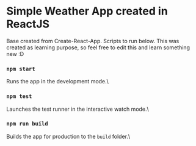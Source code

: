 # Simple Weather App created in ReactJS
Base created from Create-React-App. Scripts to run below.
This was created as learning purpose, so feel free to edit this and learn something new :D

### `npm start`
Runs the app in the development mode.\

### `npm test`

Launches the test runner in the interactive watch mode.\

### `npm run build`
Builds the app for production to the `build` folder.\
